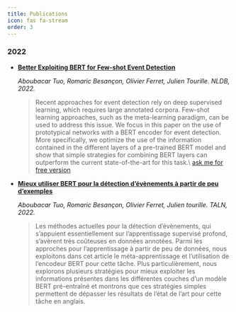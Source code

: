 ```yaml
---
title: Publications
icon: fas fa-stream
order: 3
---
```

### 2022


* [**Better Exploiting BERT for Few-shot Event Detection**](https://link.springer.com/chapter/10.1007/978-3-031-08473-7_26)

    <i>Aboubacar Tuo, Romaric Besançon, Olivier Ferret, Julien Tourille. NLDB, 2022.</i>

    > Recent approaches for event detection rely on deep supervised learning, which requires large annotated corpora. Few-shot learning approaches, such as the meta-learning paradigm, can be used to address this issue. We focus in this paper on the use of prototypical networks with a BERT encoder for event detection. More specifically, we optimize the use of the information contained in the different layers of a pre-trained BERT model and show that simple strategies for combining BERT layers can outperform the current state-of-the-art for this task.\\
    [ask me for free version](mailto:aboubacar.tuo@cea.fr)

* [**Mieux utiliser BERT pour la détection d’évènements à partir de peu d’exemples**](https://hal.archives-ouvertes.fr/hal-03701491/file/3792.pdf)

    <i>Aboubacar Tuo, Romaric Besançon, Olivier Ferret, Julien tourille. TALN, 2022.</i>

    > Les méthodes actuelles pour la détection d’évènements, qui s’appuient essentiellement sur l’apprentissage supervisé profond, s’avèrent très coûteuses en données annotées. Parmi les approches pour
    l’apprentissage à partir de peu de données, nous exploitons dans cet article le méta-apprentissage et
    l’utilisation de l’encodeur BERT pour cette tâche. Plus particulièrement, nous explorons plusieurs
    stratégies pour mieux exploiter les informations présentes dans les différentes couches d’un modèle
    BERT pré-entraîné et montrons que ces stratégies simples permettent de dépasser les résultats de
    l’état de l’art pour cette tâche en anglais.

